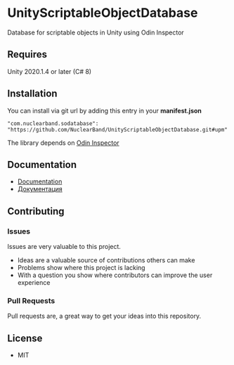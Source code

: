 # UnityScriptableObjectDatabase
Database for scriptable objects in Unity using Odin Inspector

## Requires
Unity 2020.1.4 or later (C# 8)

## Installation
You can install via git url by adding this entry in your **manifest.json**
```
"com.nuclearband.sodatabase": "https://github.com/NuclearBand/UnityScriptableObjectDatabase.git#upm"
```
The library depends on [Odin Inspector](https://odininspector.com/)

## Documentation
- [Documentation](https://github.com/NuclearBand/UnityScriptableObjectDatabase/tree/master/Assets/com.nuclearband.sodatabase/Documentation/Documentation.en.md)
- [Документация](https://github.com/NuclearBand/UnityScriptableObjectDatabase/tree/master/Assets/com.nuclearband.sodatabase/Documentation/Documentation.ru.md)

## Contributing

### Issues

Issues are very valuable to this project.

- Ideas are a valuable source of contributions others can make
- Problems show where this project is lacking
- With a question you show where contributors can improve the user experience

### Pull Requests

Pull requests are, a great way to get your ideas into this repository.  

## License

* MIT
